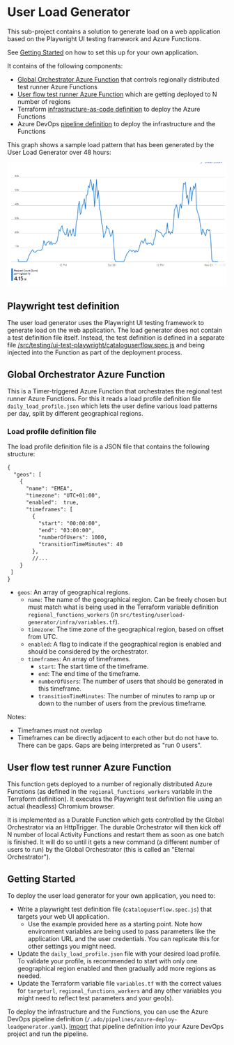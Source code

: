 # User Load Generator

This sub-project contains a solution to generate load on a web application based on the Playwright UI testing framework and Azure Functions.

See [Getting Started](#getting-started) on how to set this up for your own application.

It contains of the following components:

- [Global Orchestrator Azure Function](./AzureFunctions/GlobalOrchestrator) that controls regionally distributed test runner Azure Functions
- [User flow test runner Azure Function](./AzureFunctions/RegionalLoadGenerator) which are getting deployed to N number of regions
- Terraform [infrastructure-as-code definition](./infra) to deploy the Azure Functions
- Azure DevOps [pipeline definition](/.ado/pipelines/azure-deploy-loadgenerator.yaml) to deploy the infrastructure and the Functions

This graph shows a sample load pattern that has been generated by the User Load Generator over 48 hours:

![user load graph](/docs/media/loadgenerator_loadcurve.png)

## Playwright test definition

The user load generator uses the Playwright UI testing framework to generate load on the web application. The load generator does not contain a test definition file itself. Instead, the test definition is defined in a separate file [/src/testing/ui-test-playwright/cataloguserflow.spec.js](/src/testing/ui-test-playwright/cataloguserflow.spec.js) and being injected into the Function as part of the deployment process.

## Global Orchestrator Azure Function

This is a Timer-triggered Azure Function that orchestrates the regional test runner Azure Functions.
For this it reads a load profile definition file `daily_load_profile.json` which lets the user define various load patterns per day, split by different geographical regions.

### Load profile definition file

The load profile definition file is a JSON file that contains the following structure:

```
{
  "geos": [
    {
      "name": "EMEA",
      "timezone": "UTC+01:00",
      "enabled":  true,
      "timeframes": [
        {
          "start": "00:00:00",
          "end": "03:00:00",
          "numberOfUsers": 1000,
          "transitionTimeMinutes": 40
        },
        //...
    }
 ]
}
```

- `geos`: An array of geographical regions.
    - `name`: The name of the geographical region. Can be freely chosen but must match what is being used in the Terraform variable definition `regional_functions_workers` (in `src/testing/userload-generator/infra/variables.tf`).
    - `timezone`: The time zone of the geographical region, based on offset from UTC.
    - `enabled`: A flag to indicate if the geographical region is enabled and should be considered by the orchestrator.
    - `timeframes`: An array of timeframes.
        - `start`: The start time of the timeframe.
        - `end`: The end time of the timeframe.
        - `numberOfUsers`: The number of users that should be generated in this timeframe.
        - `transitionTimeMinutes`: The number of minutes to ramp up or down to the number of users from the previous timeframe.

Notes:
- Timeframes must not overlap
- Timeframes can be directly adjacent to each other but do not have to. There can be gaps. Gaps are being interpreted as "run 0 users".


## User flow test runner Azure Function

This function gets deployed to a number of regionally distributed Azure Functions (as defined in the `regional_functions_workers` variable in the Terraform definition). It executes the Playwright test definition file using an actual (headless) Chromium browser.

It is implemented as a Durable Function which gets controlled by the Global Orchestrator via an HttpTrigger. The durable Orchestrator will then kick off N number of local Activity Functions and restart them as soon as one batch is finished. It will do so until it gets a new command (a different number of users to run) by the Global Orchestrator (this is called an "Eternal Orchestrator").

## Getting Started

To deploy the user load generator for your own application, you need to:

- Write a playwright test definition file (`cataloguserflow.spec.js`) that targets your web UI application.
  - Use the example provided here as a starting point. Note how environment variables are being used to pass parameters like the application URL and the user credentials. You can replicate this for other settings you might need.
- Update the `daily_load_profile.json` file with your desired load profile. To validate your profile, is recommended to start with only one geographical region enabled and then gradually add more regions as needed.
- Update the Terraform variable file `variables.tf` with the correct values for `targeturl`, `regional_functions_workers` and any other variables you might need to reflect test parameters and your geo(s).

To deploy the infrastructure and the Functions, you can use the Azure DevOps pipeline definition (`/.ado/pipelines/azure-deploy-loadgenerator.yaml`). [Import](https://docs.microsoft.com/azure/devops/pipelines/get-started/clone-import-pipeline) that pipeline definition into your Azure DevOps project and run the pipeline.